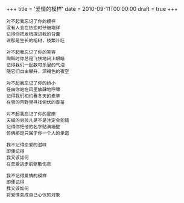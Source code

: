 +++
title = '爱情的模样'
date = 2010-09-11T00:00:00
draft = true
+++

```text
对不起我忘记了你的模样
没有人会在热恋时仔细端详
记得你把发梢探进我的背囊
说那是生长的榕树，枝繁叶旺

对不起我忘记了你的笑容
陶醉时你总是飞快地闭上眼睛
记得我们一起数可乐里的气泡
随它们自由攀升，深褐色的夜空

对不起我忘记了你的娇小
任由你站在风里放肆地呼嚎
记得我们相约看冬天的麦草
在雪的荒野里寻找俯伏的青苗

对不起我忘记了你的星座
天蝎的男孩儿是不是注定会犯错
记得你把他的名字贴满墙壁
仿佛那是只属于你一个人的承诺

我不记得恋爱的滋味
即便记得
我又该如何
在恋爱逃走前驱散伤悲

我不记得爱情的模样
即便记得
我又该如何
将爱情变成自己心仪的对象
```
